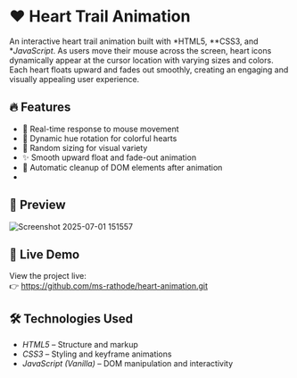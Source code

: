 # ❤ Heart Trail Animation
An interactive heart trail animation built with *HTML5, **CSS3, and **JavaScript*. As users move their mouse across the screen, heart icons dynamically appear at the cursor location with varying sizes and colors. Each heart floats upward and fades out smoothly, creating an engaging and visually appealing user experience.

## 🔥 Features
- 🎯 Real-time response to mouse movement
- 🌈 Dynamic hue rotation for colorful hearts
- 📏 Random sizing for visual variety
- ✨ Smooth upward float and fade-out animation
- 🧹 Automatic cleanup of DOM elements after animation
- 
## 📸 Preview
![Screenshot 2025-07-01 151557](https://github.com/user-attachments/assets/06c283d0-ad5f-4321-b442-20d990bfec4b)

## 🚀 Live Demo

View the project live:  
👉 https://github.com/ms-rathode/heart-animation.git

## 🛠 Technologies Used

- *HTML5* – Structure and markup
- *CSS3* – Styling and keyframe animations
- *JavaScript (Vanilla)* – DOM manipulation and interactivity

